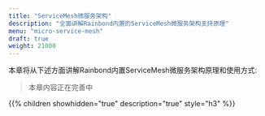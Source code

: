 ```yaml
---
title: "ServiceMesh微服务架构"
description: "全面讲解Rainbond内置的ServiceMesh微服务架构支持原理" 
menu: "micro-service-mesh"
draft: true
weight: 21000
---
```


本章将从下述方面讲解Rainbond内置ServiceMesh微服务架构原理和使用方式:

> 本章内容正在完善中

{{% children showhidden="true" description="true" style="h3"  %}}
